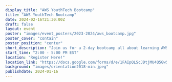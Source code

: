 ```yaml
---
display_title: "AWS YouthTech Bootcamp"
title: "AWS YouthTech Bootcamp"
date: 2024-02-16T21:30:00Z
draft: false
layout: event
poster: "images/event_posters/2023-2024/aws_bootcamp.jpg"
poster_cover: "contain"
poster_position: "center"
short_description: "Join us for a 2-day bootcamp all about learning AWS!"
start_time: "2:00 - 5:00 PM EST"
location: "Register Here!"
location_link: "https://docs.google.com/forms/d/e/1FAIpQLScJDtjMU4Q5Gw5PQPYyiSwn4Z7ug8YpKzZ5t4g9iN-hV_m7sA/viewform"
background: "images/orientation2018-min.jpeg"
publishdate: 2024-01-16
---
```

